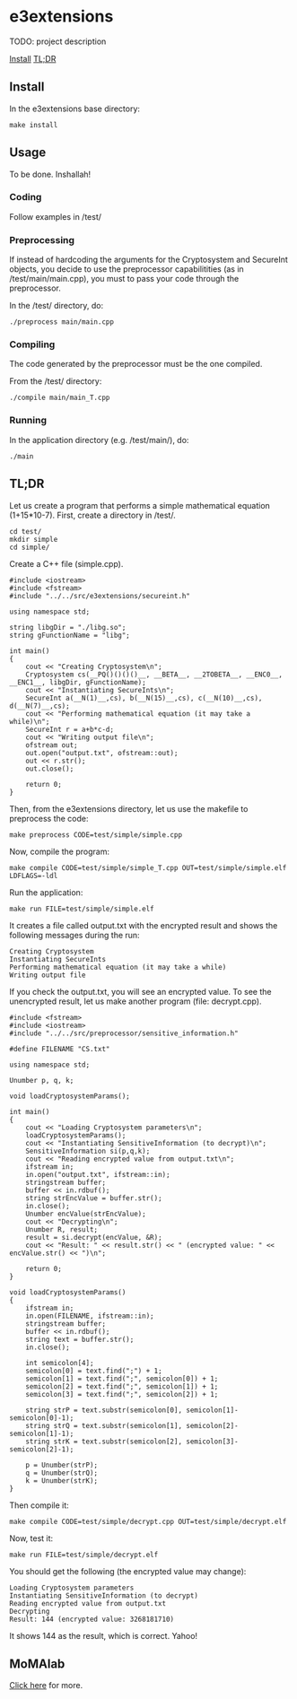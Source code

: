 # e3extensions

TODO: project description

[Install](#install)
[TL;DR](#tldr)

## Install

In the e3extensions base directory:
````
make install
````

## Usage

To be done. Inshallah!

### Coding

Follow examples in /test/

### Preprocessing

If instead of hardcoding the arguments for the Cryptosystem and SecureInt objects, you decide to use the preprocessor capabilitities (as in /test/main/main.cpp), you must to pass your code through the preprocessor.

In the /test/ directory, do:

```
./preprocess main/main.cpp
```

### Compiling

The code generated by the preprocessor must be the one compiled.

From the /test/ directory:
```
./compile main/main_T.cpp
```

### Running

In the application directory (e.g. /test/main/), do:
```
./main
```

## TL;DR

Let us create a program that performs a simple mathematical equation (1+15*10-7). First, create a directory in /test/.
````
cd test/
mkdir simple
cd simple/
````
Create a C++ file (simple.cpp).
````
#include <iostream>
#include <fstream>
#include "../../src/e3extensions/secureint.h"

using namespace std;

string libgDir = "./libg.so";
string gFunctionName = "libg";

int main()
{
	cout << "Creating Cryptosystem\n";
	Cryptosystem cs(__PQ()()()()__, __BETA__, __2TOBETA__, __ENC0__, __ENC1__, libgDir, gFunctionName);
	cout << "Instantiating SecureInts\n";
	SecureInt a(__N(1)__,cs), b(__N(15)__,cs), c(__N(10)__,cs), d(__N(7)__,cs);
	cout << "Performing mathematical equation (it may take a while)\n";
	SecureInt r = a+b*c-d;
	cout << "Writing output file\n";
	ofstream out;
	out.open("output.txt", ofstream::out);
	out << r.str();
	out.close();

	return 0;
}

````
Then, from the e3extensions directory, let us use the makefile to preprocess the code:
````
make preprocess CODE=test/simple/simple.cpp
````
Now, compile the program:
````
make compile CODE=test/simple/simple_T.cpp OUT=test/simple/simple.elf LDFLAGS=-ldl
````
Run the application:
````
make run FILE=test/simple/simple.elf
````
It creates a file called output.txt with the encrypted result and shows the following messages during the run:
````
Creating Cryptosystem
Instantiating SecureInts
Performing mathematical equation (it may take a while)
Writing output file
````
If you check the output.txt, you will see an encrypted value. To see the unencrypted result, let us make another program (file: decrypt.cpp).
````
#include <fstream>
#include <iostream>
#include "../../src/preprocessor/sensitive_information.h"

#define FILENAME "CS.txt"

using namespace std;

Unumber p, q, k;

void loadCryptosystemParams();

int main()
{
	cout << "Loading Cryptosystem parameters\n";
	loadCryptosystemParams();
	cout << "Instantiating SensitiveInformation (to decrypt)\n";
	SensitiveInformation si(p,q,k);
	cout << "Reading encrypted value from output.txt\n";
	ifstream in;
	in.open("output.txt", ifstream::in);
	stringstream buffer;
	buffer << in.rdbuf();
	string strEncValue = buffer.str();
	in.close();
	Unumber encValue(strEncValue);
	cout << "Decrypting\n";
	Unumber R, result;
	result = si.decrypt(encValue, &R);
	cout << "Result: " << result.str() << " (encrypted value: " << encValue.str() << ")\n";

	return 0;
}

void loadCryptosystemParams()
{
	ifstream in;
	in.open(FILENAME, ifstream::in);
	stringstream buffer;
	buffer << in.rdbuf();
	string text = buffer.str();
	in.close();

	int semicolon[4];
	semicolon[0] = text.find(";") + 1;
	semicolon[1] = text.find(";", semicolon[0]) + 1;
	semicolon[2] = text.find(";", semicolon[1]) + 1;
	semicolon[3] = text.find(";", semicolon[2]) + 1;

	string strP = text.substr(semicolon[0], semicolon[1]-semicolon[0]-1);
	string strQ = text.substr(semicolon[1], semicolon[2]-semicolon[1]-1);
	string strK = text.substr(semicolon[2], semicolon[3]-semicolon[2]-1);

	p = Unumber(strP);
	q = Unumber(strQ);
	k = Unumber(strK);
}

````
Then compile it:
````
make compile CODE=test/simple/decrypt.cpp OUT=test/simple/decrypt.elf
````
Now, test it:
````
make run FILE=test/simple/decrypt.elf
````
You should get the following (the encrypted value may change):
````
Loading Cryptosystem parameters
Instantiating SensitiveInformation (to decrypt)
Reading encrypted value from output.txt
Decrypting
Result: 144 (encrypted value: 3268181710)
````
It shows 144 as the result, which is correct. Yahoo!

## MoMAlab

[Click here](http://sites.nyuad.nyu.edu/moma/) for more.
